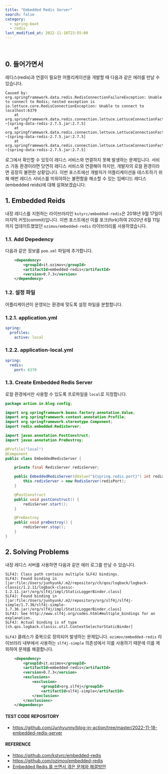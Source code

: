 ```yaml
---
title: "Embedded Redis Server"
search: false
category:
  - spring-boot
  - redis
last_modified_at: 2022-11-18T23:55:00
---
```


<br>

## 0. 들어가면서

레디스(redis)과 연결이 필요한 어플리케이션을 개발할 때 다음과 같은 에러를 만날 수 있습니다.

```
Caused by: org.springframework.data.redis.RedisConnectionFailureException: Unable to connect to Redis; nested exception is io.lettuce.core.RedisConnectionException: Unable to connect to localhost:6379
    at org.springframework.data.redis.connection.lettuce.LettuceConnectionFactory$ExceptionTranslatingConnectionProvider.translateException(LettuceConnectionFactory.java:1689) ~[spring-data-redis-2.7.5.jar:2.7.5]
    at org.springframework.data.redis.connection.lettuce.LettuceConnectionFactory$ExceptionTranslatingConnectionProvider.getConnection(LettuceConnectionFactory.java:1597) ~[spring-data-redis-2.7.5.jar:2.7.5]
    at org.springframework.data.redis.connection.lettuce.LettuceConnectionFactory$SharedConnection.getNativeConnection(LettuceConnectionFactory.java:1383) ~[spring-data-redis-2.7.5.jar:2.7.5]
```

로그에서 확인할 수 있듯이 레디스 서비스와 연결하지 못해 발생하는 문제입니다. 
서비스 가동 환경이라면 당연히 레디스 서비스와 연결해야 하지만, 개발자의 로컬 환경이라면 굉장히 불편한 상황입니다. 
이번 포스트에선 개발자가 어플리케이션을 테스트하기 위해 매번 레디스 서비스를 띄워야하는 불편함을 해소할 수 있는 임베디드 레디스(embedded reids)에 대해 살펴보겠습니다.

## 1. Embedded Reids

내장 레디스를 지원하는 라이브러리인 `kstyrc/embedded-redis`은 2018년 9월 17일이 마지막 커밋(commit)입니다. 
이번 포스트에선 이를 포크(fork)하여 2020년 6월 11일까지 업데이트했었던 `ozimov/embedded-redis` 라이브러리를 사용하였습니다. 

### 1.1. Add Depedency

다음과 같은 정보를 `pom.xml` 파일에 추가합니다.

```xml
    <dependency>
        <groupId>it.ozimov</groupId>
        <artifactId>embedded-redis</artifactId>
        <version>0.7.3</version>
    </dependency>
```

### 1.2. 설정 파일

어플리케이션이 운영되는 환경에 맞도록 설정 파일을 분할합니다.

### 1.2.1. application.yml

```yml
spring:
  profiles:
    active: local
```

### 1.2.2. application-local.yml

```yml
spring:
  redis:
    port: 6370
```


### 1.3. Create Embedded Redis Server

로컬 환경에서만 사용할 수 있도록 프로파일을 `local`로 지정합니다.

```java
package action.in.blog.config;

import org.springframework.beans.factory.annotation.Value;
import org.springframework.context.annotation.Profile;
import org.springframework.stereotype.Component;
import redis.embedded.RedisServer;

import javax.annotation.PostConstruct;
import javax.annotation.PreDestroy;

@Profile("local")
@Component
public class EmbeddedRedisServer {

    private final RedisServer redisServer;

    public EmbeddedRedisServer(@Value("${spring.redis.port}") int redisPort) {
        this.redisServer = new RedisServer(redisPort);
    }

    @PostConstruct
    public void postConstruct() {
        redisServer.start();
    }

    @PreDestroy
    public void preDestroy() {
        redisServer.stop();
    }
}
```

## 2. Solving Problems

내장 레디스 서버를 사용하면 다음과 같은 에러 로그를 만날 수 있습니다.

```
SLF4J: Class path contains multiple SLF4J bindings.
SLF4J: Found binding in [jar:file:/Users/junhyunk/.m2/repository/ch/qos/logback/logback-classic/1.2.11/logback-classic-1.2.11.jar!/org/slf4j/impl/StaticLoggerBinder.class]
SLF4J: Found binding in [jar:file:/Users/junhyunk/.m2/repository/org/slf4j/slf4j-simple/1.7.36/slf4j-simple-1.7.36.jar!/org/slf4j/impl/StaticLoggerBinder.class]
SLF4J: See http://www.slf4j.org/codes.html#multiple_bindings for an explanation.
SLF4J: Actual binding is of type [ch.qos.logback.classic.util.ContextSelectorStaticBinder]
```

`SLF4J` 클래스가 중복으로 정의되어 발생하는 문제입니다. 
`ozimov/embedded-redis` 라이브러리 내부에서 사용하는 `slf4j-simple` 의존성에서 이를 사용하기 때문에 이를 제외하여 문제를 해결합니다.

```xml
    <dependency>
        <groupId>it.ozimov</groupId>
        <artifactId>embedded-redis</artifactId>
        <version>0.7.3</version>
        <exclusions>
            <exclusion>
                <groupId>org.slf4j</groupId>
                <artifactId>slf4j-simple</artifactId>
            </exclusion>
        </exclusions>
    </dependency>
```

#### TEST CODE REPOSITORY

* <https://github.com/Junhyunny/blog-in-action/tree/master/2022-11-18-embedded-redis-server>

#### REFERENCE

* <https://github.com/kstyrc/embedded-redis>
* <https://github.com/ozimov/embedded-redis>
* [Embedded Redis 를 쓰면서 겪은 문제와 해결방안][embedded-redis-problems-link]

[embedded-redis-problems-link]: https://rogal.tistory.com/entry/Embedded-Redis-%EB%A5%BC-%EC%93%B0%EB%A9%B4%EC%84%9C-%EA%B2%AA%EC%9D%80-%EB%AC%B8%EC%A0%9C%EC%99%80-%ED%95%B4%EA%B2%B0%EB%B0%A9%EC%95%88